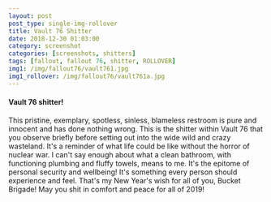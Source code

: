 ```yaml
---
layout: post
post_type: single-img-rollover
title: Vault 76 Shitter
date: 2018-12-30 01:03:00
category: screenshot
categories: [screenshots, shitters]
tags: [fallout, fallout 76, shitter, ROLLOVER]
img1: /img/fallout76/vault761.jpg
img1_rollover: /img/fallout76/vault761a.jpg
---
```

#### Vault 76 shitter!

This pristine, exemplary, spotless, sinless, blameless restroom is pure and innocent and has done nothing wrong. This is the shitter within Vault 76 that you observe briefly before setting out into the wide wild and crazy wasteland. It's a reminder of what life could be like without the horror of nuclear war. I can't say enough about what a clean bathroom, with functioning plumbing and fluffy towels, means to me. It's the epitome of personal security and wellbeing! It's something every person should experience and feel. That's my New Year's wish for all of you, Bucket Brigade! May you shit in comfort and peace for all of 2019!
